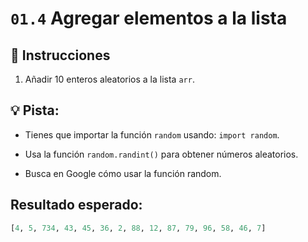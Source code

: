 # `01.4` Agregar elementos a la lista

## 📝 Instrucciones

1. Añadir 10 enteros aleatorios a la lista `arr`.


## 💡 Pista:

- Tienes que importar la función `random` usando: `import random`.
- Usa la función `random.randint()` para obtener números aleatorios.

- Busca en Google cómo usar la función random.

## Resultado esperado:

```py
[4, 5, 734, 43, 45, 36, 2, 88, 12, 87, 79, 96, 58, 46, 7]
```